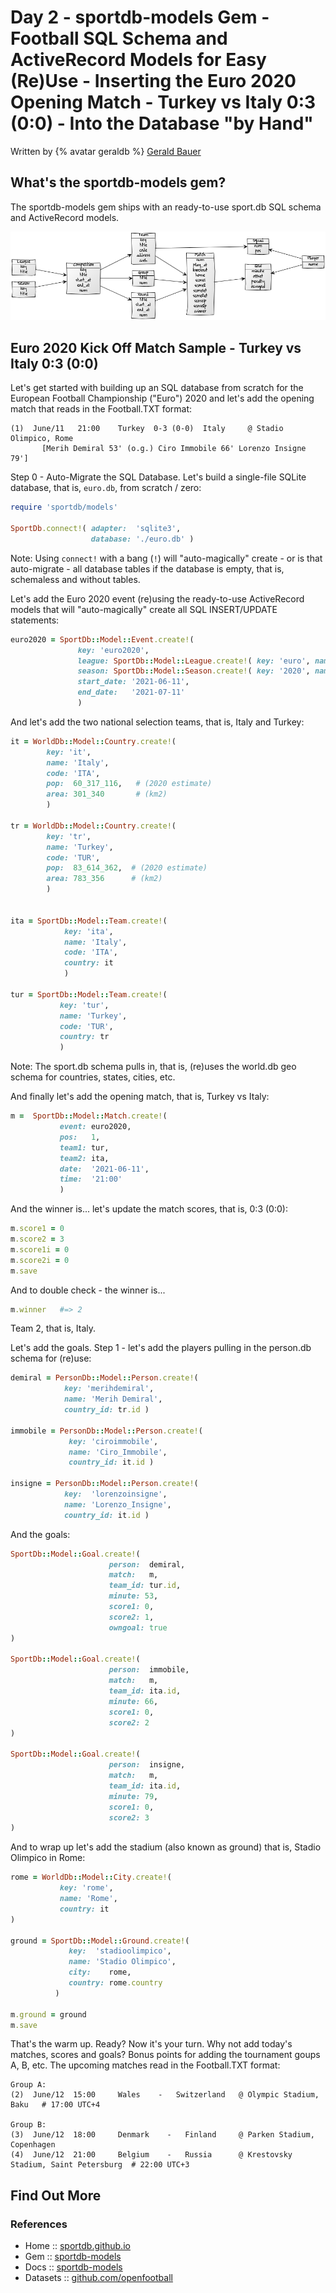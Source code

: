 # Day 2 - sportdb-models Gem - Football SQL Schema and ActiveRecord Models for Easy (Re)Use  - Inserting the Euro 2020 Opening Match - Turkey vs Italy 0:3 (0:0) - Into the Database "by Hand"


Written by {% avatar geraldb %} [Gerald Bauer](https://github.com/geraldb)



## What's the sportdb-models gem?

The sportdb-models gem ships with an ready-to-use sport.db SQL schema and ActiveRecord models.

![](i/sportdb-models.png)



## Euro 2020 Kick Off Match Sample  -  Turkey vs Italy 0:3 (0:0)


Let's get started with building up an SQL database from scratch
for the
European Football Championship ("Euro") 2020
and let's add the opening match
that reads in the Football.TXT format:


```
(1)  June/11   21:00    Turkey  0-3 (0-0)  Italy     @ Stadio Olimpico, Rome
       [Merih Demiral 53' (o.g.) Ciro Immobile 66' Lorenzo Insigne 79']
```




Step 0 - Auto-Migrate the SQL Database.
Let's build a single-file SQLite database, that is, `euro.db`, from scratch / zero:

``` ruby
require 'sportdb/models'

SportDb.connect!( adapter:  'sqlite3',
                  database: './euro.db' )
```

Note: Using  `connect!` with a bang (`!`)
will "auto-magically" create - or is that auto-migrate -
all database tables if the database is empty, that is, schemaless and without tables.



Let's add the Euro 2020 event
(re)using the ready-to-use ActiveRecord models that
will "auto-magically" create all SQL INSERT/UPDATE statements:


``` ruby
euro2020 = SportDb::Model::Event.create!(
               key: 'euro2020',
               league: SportDb::Model::League.create!( key: 'euro', name: 'Euro' ),
               season: SportDb::Model::Season.create!( key: '2020', name: '2020' ),
               start_date: '2021-06-11',
               end_date:   '2021-07-11'
               )
```


And let's add the two national selection teams, that is, Italy and Turkey:

``` ruby
it = WorldDb::Model::Country.create!(
        key: 'it',
        name: 'Italy',
        code: 'ITA',
        pop:  60_317_116,   # (2020 estimate)
        area: 301_340       # (km2)
        )

tr = WorldDb::Model::Country.create!(
        key: 'tr',
        name: 'Turkey',
        code: 'TUR',
        pop:  83_614_362,  # (2020 estimate)
        area: 783_356      # (km2)
        )


ita = SportDb::Model::Team.create!(
            key: 'ita',
            name: 'Italy',
            code: 'ITA',
            country: it
            )

tur = SportDb::Model::Team.create!(
           key: 'tur',
           name: 'Turkey',
           code: 'TUR',
           country: tr
           )
```

Note: The sport.db schema pulls in, that is, (re)uses
the world.db geo schema for countries, states, cities, etc.



And finally let's add the opening match, that is, Turkey vs Italy:

``` ruby
m =  SportDb::Model::Match.create!(
           event: euro2020,
           pos:   1,
           team1: tur,
           team2: ita,
           date:  '2021-06-11',
           time:  '21:00'
           )
```



And the winner is...
let's update the match scores, that is, 0:3 (0:0):

``` ruby
m.score1 = 0
m.score2 = 3
m.score1i = 0
m.score2i = 0
m.save
```

And to double check - the winner is...

``` ruby
m.winner   #=> 2
```

Team 2, that is, Italy.


Let's add the goals.
Step 1 - let's add the players
pulling in the person.db schema for (re)use:

``` ruby
demiral = PersonDb::Model::Person.create!(
            key: 'merihdemiral',
            name: 'Merih Demiral',
            country_id: tr.id )

immobile = PersonDb::Model::Person.create!(
             key: 'ciroimmobile',
             name: 'Ciro_Immobile',
             country_id: it.id )

insigne = PersonDb::Model::Person.create!(
            key:  'lorenzoinsigne',
            name: 'Lorenzo_Insigne',
            country_id: it.id )
```

And the goals:

``` ruby
SportDb::Model::Goal.create!(
                      person:  demiral,
                      match:   m,
                      team_id: tur.id,
                      minute: 53,
                      score1: 0,
                      score2: 1,
                      owngoal: true
)

SportDb::Model::Goal.create!(
                      person:  immobile,
                      match:   m,
                      team_id: ita.id,
                      minute: 66,
                      score1: 0,
                      score2: 2
)

SportDb::Model::Goal.create!(
                      person:  insigne,
                      match:   m,
                      team_id: ita.id,
                      minute: 79,
                      score1: 0,
                      score2: 3
)
```

And to wrap up let's
add the stadium (also known as ground)
that is,  Stadio Olimpico in Rome:

``` ruby
rome = WorldDb::Model::City.create!(
           key: 'rome',
           name: 'Rome',
           country: it
)

ground = SportDb::Model::Ground.create!(
             key:  'stadioolimpico',
             name: 'Stadio Olimpico',
             city:    rome,
             country: rome.country
          )

m.ground = ground
m.save
```

That's the warm up. Ready? Now it's your turn.
Why not add today's matches, scores and goals?
Bonus points for adding the tournament goups A, B, etc.
The upcoming matches read in the Football.TXT format:


```
Group A:
(2)  June/12  15:00     Wales    -   Switzerland   @ Olympic Stadium, Baku   # 17:00 UTC+4

Group B:
(3)  June/12  18:00     Denmark    -   Finland     @ Parken Stadium, Copenhagen
(4)  June/12  21:00     Belgium    -   Russia      @ Krestovsky Stadium, Saint Petersburg  # 22:00 UTC+3
```


## Find Out More

### References

- Home     :: [sportdb.github.io](http://sportdb.github.io)
- Gem      :: [sportdb-models](https://rubygems.org/gems/sportdb-models)
- Docs     :: [sportdb-models](http://rubydoc.info/gems/sportdb-models)
- Datasets  :: [github.com/openfootball](https://github.com/openfootball)

